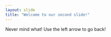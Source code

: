 ```yaml
---
layout: slide
title: "Welcome to our second slide!"
---
```

Never mind what!
Use the left arrow to go back!
